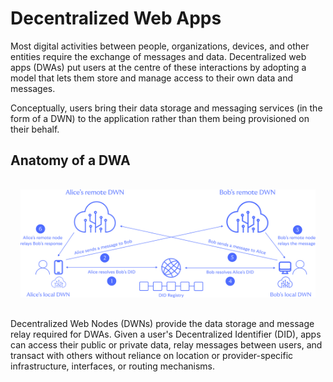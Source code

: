 # Decentralized Web Apps

Most digital activities between people, organizations, devices, and other entities require the
exchange of messages and data. Decentralized web apps (DWAs) put users at the centre of these
interactions by adopting a model that lets them store and manage access to their own data and
messages.

Conceptually, users bring their data storage and messaging services (in the form of a DWN) to the
application rather than them being provisioned on their behalf.

## Anatomy of a DWA

<div style="padding:1rem;text-align:center;">
    <img src="../images/dwa.svg" alt="decentralized web" />
</div>


Decentralized Web Nodes (DWNs) provide the data storage and message relay required for DWAs.
Given a user's Decentralized Identifier (DID), apps can access their public or private data, relay
messages between users, and transact with others without reliance on location or provider-specific 
infrastructure, interfaces, or routing mechanisms.